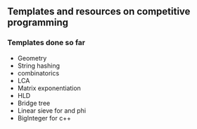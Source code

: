 ## Templates and resources on competitive programming
### Templates done so far

- Geometry
- String hashing
- combinatorics
- LCA
- Matrix exponentiation
- HLD
- Bridge tree
- Linear sieve for and phi
- BigInteger for c++ 
